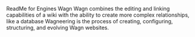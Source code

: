 ReadMe for Engines Wagn
Wagn combines the editing and linking capabilities of a wiki with the ability to create more complex relationships, like a database
Wagneering is the process of creating, configuring, structuring, and evolving Wagn websites.